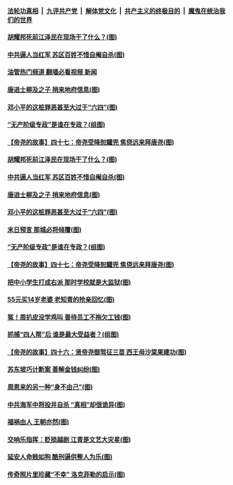 ####  [法轮功真相](../../../../basic/blob/master/README.md?t=05300931) &nbsp;|&nbsp; [九评共产党](../../../../9ping.md/blob/master/README.md?t=05300931) &nbsp;|&nbsp; [解体党文化](../../../../jtdwh.md/blob/master/README.md?t=05300931)  &nbsp;|&nbsp; [共产主义的终极目的](../../../../gczydzjmd.md/blob/master/README.md?t=05300931) &nbsp;|&nbsp; [魔鬼在统治我们的世界](../../../../mgztzwmdsj.md/blob/master/README.md?t=05300931) 

#### [胡耀邦死前江泽民在现场干了什么？(图)](../pages/p6/1007677.md?t=05300931) 

#### [中共逼人当红军 苏区百姓不惜自阉自杀(图)](../pages/p6/1007630.md?t=05300931) 

#### [油管热门频道 翻墙必看视频 新闻](http://45.76.130.85:81/youtube.html?05300931)

#### [唐进士柳及之子 捎来地府信息(图)](../pages/p6/1007734.md?t=05300931) 

#### [邓小平的这桩罪恶甚至大过于“六四”(图)](../pages/p6/1007672.md?t=05300931) 

#### [“无产阶级专政”是谁在专政？(组图)](../pages/p6/1007433.md?t=05300931) 

#### [【帝尧的故事】四十七：帝尧受降恕驩兜 焦侥远来拜唐尧(图)](../pages/p6/981447.md?t=05300931) 

#### [胡耀邦死前江泽民在现场干了什么？(图)](../pages/p6/1007677.md?t=05300931) 

#### [中共逼人当红军 苏区百姓不惜自阉自杀(图)](../pages/p6/1007630.md?t=05300931) 

#### [唐进士柳及之子 捎来地府信息(图)](../pages/p6/1007734.md?t=05300931) 

#### [邓小平的这桩罪恶甚至大过于“六四”(图)](../pages/p6/1007672.md?t=05300931) 

#### [末日预言 那城必将倾覆(图)](../pages/p6/1007731.md?t=05300931) 

#### [“无产阶级专政”是谁在专政？(组图)](../pages/p6/1007433.md?t=05300931) 

#### [【帝尧的故事】四十七：帝尧受降恕驩兜 焦侥远来拜唐尧(图)](../pages/p6/981447.md?t=05300931) 

#### [把中小学生打成右派 那时学校就是大监狱(图)](../pages/p6/1007537.md?t=05300931) 

#### [55元买14岁老婆 老知青的抢亲回忆(图)](../pages/p6/1007130.md?t=05300931) 

#### [冤！周扒皮没学鸡叫 善待员工不拖欠工钱(图)](../pages/p6/1006977.md?t=05300931) 


#### [抓捕“四人帮”后 谁是最大受益者？(组图)](../pages/p6/1005891.md?t=05300931) 

#### [【帝尧的故事】四十六：贤帝尧御驾征三苗 西王母沙棠果建功(图)](../pages/p6/981445.md?t=05300931) 

#### [苏东坡巧计断案 善解金钱纠纷(图)](../pages/p6/1007493.md?t=05300931) 

#### [周恩来的另一种“身不由己”(图)](../pages/p6/1007120.md?t=05300931) 

#### [中共海军中将投井自杀 “真相”却很诡异(图)](../pages/p6/1006866.md?t=05300931) 

#### [福祸由人 王朝亦然(图)](../pages/p6/1007469.md?t=05300931) 

#### [交响乐指挥：贬损越剧 江青是文艺大灾星(图)](../pages/p6/1007430.md?t=05300931) 

#### [延安人命贱如狗 酷刑逼供整人为乐(图)](../pages/p6/1007234.md?t=05300931) 

#### [传奇照片里珍藏“不幸” 洛克菲勒的启示(图)](../pages/p6/1007272.md?t=05300931) 

<img src='http://gfw-breaker.win/goodnews/indexes/p6.md' width='0px' height='0px'/>
